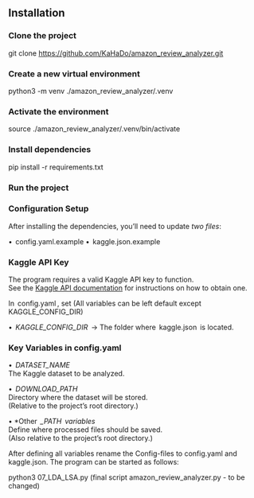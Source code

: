 ## Installation

### Clone the project

git clone https://github.com/KaHaDo/amazon_review_analyzer.git

### Create a new virtual environment 

python3 -m venv ./amazon_review_analyzer/.venv

### Activate the environment

source ./amazon_review_analyzer/.venv/bin/activate

### Install dependencies

pip install -r requirements.txt

### Run the project

### Configuration Setup

After installing the dependencies, you’ll need to update *two files*:

•⁠  ⁠⁠ config.yaml.example
•⁠  ⁠⁠ kaggle.json.example

### Kaggle API Key

The program requires a valid Kaggle API key to function.  
See the [Kaggle API documentation](https://www.kaggle.com/docs/api) for instructions on how to obtain one.

In ⁠ config.yaml ⁠, set (All variables can be left default except KAGGLE_CONFIG_DIR)

•⁠  ⁠*⁠ KAGGLE_CONFIG_DIR ⁠* → The folder where ⁠ kaggle.json ⁠ is located.

### Key Variables in ⁠config.yaml ⁠

•⁠  ⁠*⁠ DATASET_NAME ⁠*  
    The Kaggle dataset to be analyzed.
    
•⁠  ⁠*⁠ DOWNLOAD_PATH ⁠*  
    Directory where the dataset will be stored.  
    (Relative to the project’s root directory.)
    
•⁠  ⁠*Other ⁠ *_PATH ⁠ variables*  
    Define where processed files should be saved.  
    (Also relative to the project’s root directory.)

After defining all variables rename the Config-files to config.yaml and kaggle.json. The program can be started as follows:

python3 07_LDA_LSA.py (final script amazon_review_analyzer.py - to be changed)

